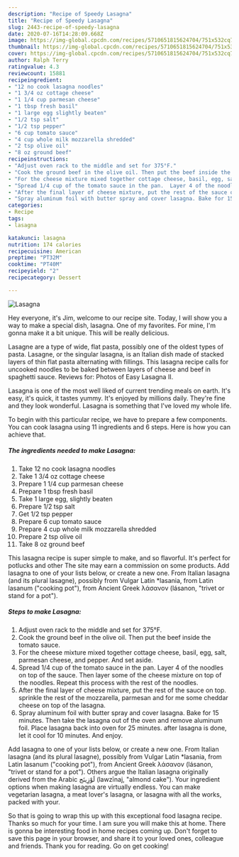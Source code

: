 ```yaml
---
description: "Recipe of Speedy Lasagna"
title: "Recipe of Speedy Lasagna"
slug: 2443-recipe-of-speedy-lasagna
date: 2020-07-16T14:28:09.668Z
image: https://img-global.cpcdn.com/recipes/5710651815624704/751x532cq70/lasagna-recipe-main-photo.jpg
thumbnail: https://img-global.cpcdn.com/recipes/5710651815624704/751x532cq70/lasagna-recipe-main-photo.jpg
cover: https://img-global.cpcdn.com/recipes/5710651815624704/751x532cq70/lasagna-recipe-main-photo.jpg
author: Ralph Terry
ratingvalue: 4.3
reviewcount: 15881
recipeingredient:
- "12 no cook lasagna noodles"
- "1 3/4 oz cottage cheese"
- "1 1/4 cup parmesan cheese"
- "1 tbsp fresh basil"
- "1 large egg slightly beaten"
- "1/2 tsp salt"
- "1/2 tsp pepper"
- "6 cup tomato sauce"
- "4 cup whole milk mozzarella shredded"
- "2 tsp olive oil"
- "8 oz ground beef"
recipeinstructions:
- "Adjust oven rack to the middle and set for 375°F."
- "Cook the ground beef in the olive oil. Then put the beef inside the tomato sauce."
- "For the cheese mixture mixed together cottage cheese, basil, egg, salt, parmesan cheese, and pepper. And set aside."
- "Spread 1/4 cup of the tomato sauce in the pan.  Layer 4 of the noodles on top of the sauce. Then layer some of the cheese mixture on top of the noodles. Repeat this process with the rest of the noodles."
- "After the final layer of cheese mixture, put the rest of the sauce on top. sprinkle the rest of the mozzarella, parmesan and for me some cheddar cheese on top of the lasagna."
- "Spray aluminum foil with butter spray and cover lasagna. Bake for 15 minutes. Then take the lasagna out of the oven and remove aluminum foil. Place lasagna back into oven for 25 minutes. after lasagna is done, let it cool for 10 minutes. And enjoy."
categories:
- Recipe
tags:
- lasagna

katakunci: lasagna 
nutrition: 174 calories
recipecuisine: American
preptime: "PT32M"
cooktime: "PT40M"
recipeyield: "2"
recipecategory: Dessert

---
```



![Lasagna](https://img-global.cpcdn.com/recipes/5710651815624704/751x532cq70/lasagna-recipe-main-photo.jpg)

Hey everyone, it's Jim, welcome to our recipe site. Today, I will show you a way to make a special dish, lasagna. One of my favorites. For mine, I'm gonna make it a bit unique. This will be really delicious.

Lasagne are a type of wide, flat pasta, possibly one of the oldest types of pasta. Lasagne, or the singular lasagna, is an Italian dish made of stacked layers of thin flat pasta alternating with fillings. This lasagna recipe calls for uncooked noodles to be baked between layers of cheese and beef in spaghetti sauce. Reviews for: Photos of Easy Lasagna II.

Lasagna is one of the most well liked of current trending meals on earth. It's easy, it's quick, it tastes yummy. It's enjoyed by millions daily. They're fine and they look wonderful. Lasagna is something that I've loved my whole life.


To begin with this particular recipe, we have to prepare a few components. You can cook lasagna using 11 ingredients and 6 steps. Here is how you can achieve that.

<!--inarticleads1-->

##### The ingredients needed to make Lasagna:

1. Take 12 no cook lasagna noodles
1. Take 1 3/4 oz cottage cheese
1. Prepare 1 1/4 cup parmesan cheese
1. Prepare 1 tbsp fresh basil
1. Take 1 large egg, slightly beaten
1. Prepare 1/2 tsp salt
1. Get 1/2 tsp pepper
1. Prepare 6 cup tomato sauce
1. Prepare 4 cup whole milk mozzarella shredded
1. Prepare 2 tsp olive oil
1. Take 8 oz ground beef


This lasagna recipe is super simple to make, and so flavorful. It&#39;s perfect for potlucks and other The site may earn a commission on some products. Add lasagna to one of your lists below, or create a new one. From Italian lasagna (and its plural lasagne), possibly from Vulgar Latin *lasania, from Latin lasanum (&#34;cooking pot&#34;), from Ancient Greek λάσανον (lásanon, &#34;trivet or stand for a pot&#34;). 

<!--inarticleads2-->

##### Steps to make Lasagna:

1. Adjust oven rack to the middle and set for 375°F.
1. Cook the ground beef in the olive oil. Then put the beef inside the tomato sauce.
1. For the cheese mixture mixed together cottage cheese, basil, egg, salt, parmesan cheese, and pepper. And set aside.
1. Spread 1/4 cup of the tomato sauce in the pan.  Layer 4 of the noodles on top of the sauce. Then layer some of the cheese mixture on top of the noodles. Repeat this process with the rest of the noodles.
1. After the final layer of cheese mixture, put the rest of the sauce on top. sprinkle the rest of the mozzarella, parmesan and for me some cheddar cheese on top of the lasagna.
1. Spray aluminum foil with butter spray and cover lasagna. Bake for 15 minutes. Then take the lasagna out of the oven and remove aluminum foil. Place lasagna back into oven for 25 minutes. after lasagna is done, let it cool for 10 minutes. And enjoy.


Add lasagna to one of your lists below, or create a new one. From Italian lasagna (and its plural lasagne), possibly from Vulgar Latin *lasania, from Latin lasanum (&#34;cooking pot&#34;), from Ancient Greek λάσανον (lásanon, &#34;trivet or stand for a pot&#34;). Others argue the Italian lasagna originally derived from the Arabic لَوْزِينَج‎ (lawzīnaj, &#34;almond cake&#34;). Your ingredient options when making lasagna are virtually endless. You can make vegetarian lasagna, a meat lover&#39;s lasagna, or lasagna with all the works, packed with your. 

So that is going to wrap this up with this exceptional food lasagna recipe. Thanks so much for your time. I am sure you will make this at home. There is gonna be interesting food in home recipes coming up. Don't forget to save this page in your browser, and share it to your loved ones, colleague and friends. Thank you for reading. Go on get cooking!
